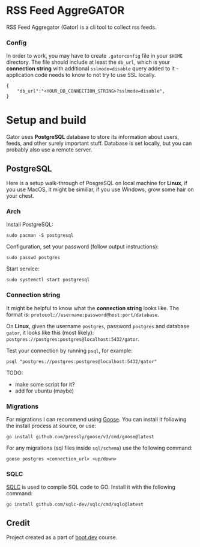 # RSS Feed AggreGATOR

RSS Feed Aggregator (Gator) is a cli tool to collect rss feeds.

### Config

In order to work, you may have to create `.gatorconfig` file in your `$HOME` directory.
The file should include at least the `db_url`, which is your **connection string** with 
additional `sslmode=disable` query added to it - application code needs to know to not try to use SSL locally.
```
{
    "db_url":"<YOUR_DB_CONNECTION_STRING>?sslmode=disable",
}
```

# Setup and build

Gator uses **PostgreSQL** database to store its information about 
users, feeds, and other surely important stuff. Database is set locally, 
but you can probably also use a remote server.

## PostgreSQL

Here is a setup walk-through of PosgreSQL on local machine for **Linux**, 
if you use MacOS, it might be similiar, if you use Windows, 
grow some hair on your chest.

### Arch

Install PostgreSQL:
```
sudo pacman -S postgresql
```
Configuration, set your password (follow output instructions):
```
sudo passwd postgres
```
Start service:
```
sudo systemctl start postgresql
```

### Connection string

It might be helpful to know what the **connection string** looks like. 
The format is: `protocol://username:password@host:port/database`.

On **Linux**, given the username `postgres`, password `postgres` and database `gator`,
it looks like this (most likely): `postgres://postgres:postgres@localhost:5432/gator`.

Test your connection by running `psql`, for example:
```
psql "postgres://postgres:postgres@localhost:5432/gator"
```

TODO: 
- make some script for it?
- add for ubuntu (maybe)

### Migrations

For migrations I can recommend using [Goose](https://github.com/pressly/goose). 
You can install it following the install process at source, or use:
```
go install github.com/pressly/goose/v3/cmd/goose@latest
```

For any migrations (sql files inside `sql/schema`) use the following command:
```
goose postgres <connection_url> <up/down>
```

### SQLC

[SQLC](https://sqlc.dev/) is used to compile SQL code to GO.
Install it with the following command:
```
go install github.com/sqlc-dev/sqlc/cmd/sqlc@latest
```

## Credit

Project created as a part of [boot.dev](https://boot.dev) course.
